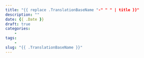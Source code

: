 ```yaml
---
title: "{{ replace .TranslationBaseName "-" " " | title }}"
description: ""
date: {{ .Date }}
draft: true
categories:
    - 
tags:
    - 
slug: "{{ .TranslationBaseName }}"
---
```

